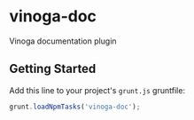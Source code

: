 # vinoga-doc

Vinoga documentation plugin

## Getting Started
Add this line to your project's `grunt.js` gruntfile:

```javascript
grunt.loadNpmTasks('vinoga-doc');
```
